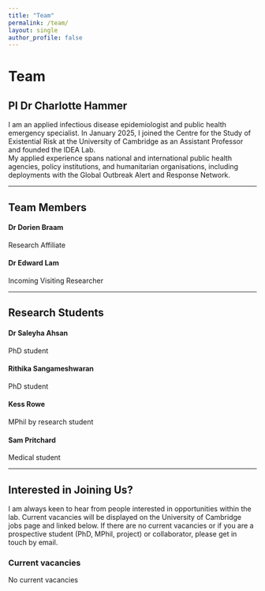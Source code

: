 ```yaml
---
title: "Team"
permalink: /team/
layout: single
author_profile: false
---
```


# Team

## PI Dr Charlotte Hammer

I am an applied infectious disease epidemiologist and public health emergency specialist. In January 2025, I joined the Centre for the Study of Existential Risk at the University of Cambridge as an Assistant Professor and founded the IDEA Lab.  
My applied experience spans national and international public health agencies, policy institutions, and humanitarian organisations, including deployments with the Global Outbreak Alert and Response Network.

---

## Team Members

<div class="cards">

<div class="card p-4">
<h4>Dr Dorien Braam</h4>
<p>Research Affiliate</p>
</div>

<div class="card p-4">
<h4>Dr Edward Lam</h4>
<p>Incoming Visiting Researcher</p>
</div>

</div>

---

## Research Students

<div class="cards">

<div class="card p-4">
<h4>Dr Saleyha Ahsan</h4>
<p>PhD student</p>
</div>

<div class="card p-4">
<h4>Rithika Sangameshwaran</h4>
<p>PhD student</p>
</div>

<div class="card p-4">
<h4>Kess Rowe</h4>
<p>MPhil by research student</p>
</div>

<div class="card p-4">
<h4>Sam Pritchard</h4>
<p>Medical student</p>
</div>

</div>

---

## Interested in Joining Us?

I am always keen to hear from people interested in opportunities within the lab. Current vacancies will be displayed on the University of Cambridge jobs page and linked below. If there are no current vacancies or if you are a prospective student (PhD, MPhil, project) or collaborator, please get in touch by email.

### Current vacancies

No current vacancies
